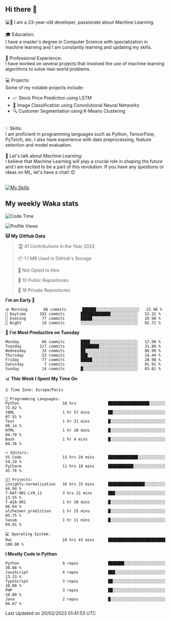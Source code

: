 ## Hi there 👋

💻🤖 I am a 23-year-old developer, passionate about Machine Learning.</br>

🎓 Education:</br>
I have a master's degree in Computer Science with specialization in machine learning and I am constantly learning and updating my skills.
</br></br>
💼 Professional Experience:</br>
I have worked on several projects that involved the use of machine learning algorithms to solve real-world problems.
</br></br>
💻 Projects:</br>
Some of my notable projects include:
</br>
- 📈 Stock Price Prediction using LSTM</br>
- 🤖 Image Classification using Convolutional Neural Networks</br>
- 🔍 Customer Segmentation using K-Means Clustering</br>
</br>
💡 Skills:</br>
I am proficient in programming languages such as Python, TensorFlow, PyTorch, etc. I also have experience with data preprocessing, feature selection and model evaluation.
</br></br>
💬 Let's talk about Machine Learning:</br>
I believe that Machine Learning will play a crucial role in shaping the future and I am excited to be a part of this revolution. If you have any questions or ideas on ML, let's have a chat! 😊
</br></br>

[![My Skills](https://skillicons.dev/icons?i=html,css,docker,express,figma,firebase,graphql,nodejs,react,ts,vue,py,pytorch)](https://skillicons.dev)

## My weekly Waka stats

<!--START_SECTION:waka-->
![Code Time](http://img.shields.io/badge/Code%20Time-3%2C400%20hrs%2054%20mins-blue)

![Profile Views](http://img.shields.io/badge/Profile%20Views-10-blue)

**🐱 My GitHub Data** 

> 🏆 41 Contributions in the Year 2023
 > 
> 📦 1.1 MB Used in GitHub's Storage 
 > 
> 🚫 Not Opted to Hire
 > 
> 📜 10 Public Repositories 
 > 
> 🔑 16 Private Repositories  
 > 
**I'm an Early 🐤** 

```text
🌞 Morning       88 commits       ██████░░░░░░░░░░░░░░░░░░░   23.98 % 
🌆 Daytime      192 commits       █████████████░░░░░░░░░░░░   52.32 % 
🌃 Evening       77 commits       █████░░░░░░░░░░░░░░░░░░░░   20.98 % 
🌙 Night         10 commits       ░░░░░░░░░░░░░░░░░░░░░░░░░   02.72 % 

```
📅 **I'm Most Productive on Tuesday** 

```text
Monday          66 commits       ████░░░░░░░░░░░░░░░░░░░░░   17.98 % 
Tuesday        117 commits       ████████░░░░░░░░░░░░░░░░░   31.88 % 
Wednesday       33 commits       ██░░░░░░░░░░░░░░░░░░░░░░░   08.99 % 
Thursday        53 commits       ███░░░░░░░░░░░░░░░░░░░░░░   14.44 % 
Friday          77 commits       █████░░░░░░░░░░░░░░░░░░░░   20.98 % 
Saturday         7 commits       ░░░░░░░░░░░░░░░░░░░░░░░░░   01.91 % 
Sunday          14 commits       █░░░░░░░░░░░░░░░░░░░░░░░░   03.81 % 

```


📊 **This Week I Spent My Time On** 

```text
⌚︎ Time Zone: Europe/Paris

💬 Programming Languages: 
Python                   18 hrs              ██████████████████░░░░░░░   72.82 % 
YAML                     1 hr 57 mins        ██░░░░░░░░░░░░░░░░░░░░░░░   07.91 % 
Text                     1 hr 31 mins        █░░░░░░░░░░░░░░░░░░░░░░░░   06.14 % 
HTML                     1 hr 10 mins        █░░░░░░░░░░░░░░░░░░░░░░░░   04.78 % 
Bash                     1 hr 4 mins         █░░░░░░░░░░░░░░░░░░░░░░░░   04.36 % 

🔥 Editors: 
VS Code                  13 hrs 24 mins      █████████████░░░░░░░░░░░░   54.24 % 
PyCharm                  11 hrs 18 mins      ███████████░░░░░░░░░░░░░░   45.76 % 

🐱‍💻 Projects: 
insights-normalization   16 hrs 33 mins      ████████████████░░░░░░░░░   66.94 % 
T-DAT-901-LYO_11         3 hrs 21 mins       ███░░░░░░░░░░░░░░░░░░░░░░   13.55 % 
T-AIA-901                1 hr 38 mins        █░░░░░░░░░░░░░░░░░░░░░░░░   06.64 % 
alzheimer_prediction     1 hr 25 mins        █░░░░░░░░░░░░░░░░░░░░░░░░   05.75 % 
Savum                    1 hr 11 mins        █░░░░░░░░░░░░░░░░░░░░░░░░   04.81 % 

💻 Operating System: 
Mac                      24 hrs 43 mins      █████████████████████████   100.00 % 

```

**I Mostly Code in Python** 

```text
Python                   9 repos             ███████░░░░░░░░░░░░░░░░░░   30.00 % 
JavaScript               4 repos             ███░░░░░░░░░░░░░░░░░░░░░░   13.33 % 
TypeScript               3 repos             ██░░░░░░░░░░░░░░░░░░░░░░░   10.00 % 
PHP                      3 repos             ██░░░░░░░░░░░░░░░░░░░░░░░   10.00 % 
Java                     2 repos             █░░░░░░░░░░░░░░░░░░░░░░░░   06.67 % 

```



 Last Updated on 20/02/2023 01:41:53 UTC
<!--END_SECTION:waka-->
